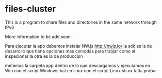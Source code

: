 # files-cluster
This is a program to share files and directories in the same network through IPv6

More information to be add soon.


Para ejecutar la app debemos instalar NW.js
http://nwjs.io/
la sdk es la de desarrollo que tiene opciones mas comodas para trabjar como el inspecionar
la otra es la de produccion

metemos la carpeta app dentro de lo que descargamos y ejecutamos
en Win
con el script Windows.bat
en linux con el script Linux.sh
ox
falta probar
